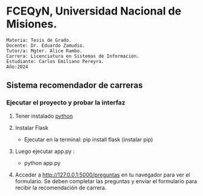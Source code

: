 # FCEQyN, Universidad Nacional de Misiones.

    Materia: Tesis de Grado.
    Docente: Dr. Eduardo Zamudio. 
    Tutor/a: Mgter. Alice Rambo.
    Carrera: Licenciatura en Sistemas de Información.
    Estudiante: Carlos Emiliano Pereyra.
    Año:2024

## Sistema recomendador de carreras

 ### Ejecutar el proyecto y probar la interfaz

1. Tener instalado [python](https://www.python.org/downloads/)

2. Instalar Flask  
    * Ejecutar en la terminal: pip install flask (instalar pip)


3. Luego ejecutar app.py :  
    * python app.py 

4. Acceder a http://127.0.0.1:5000/preguntas en tu navegador para ver el formulario.
Se deben completar las preguntas y envíar el formulario para recibir la recomendación de carrera.

